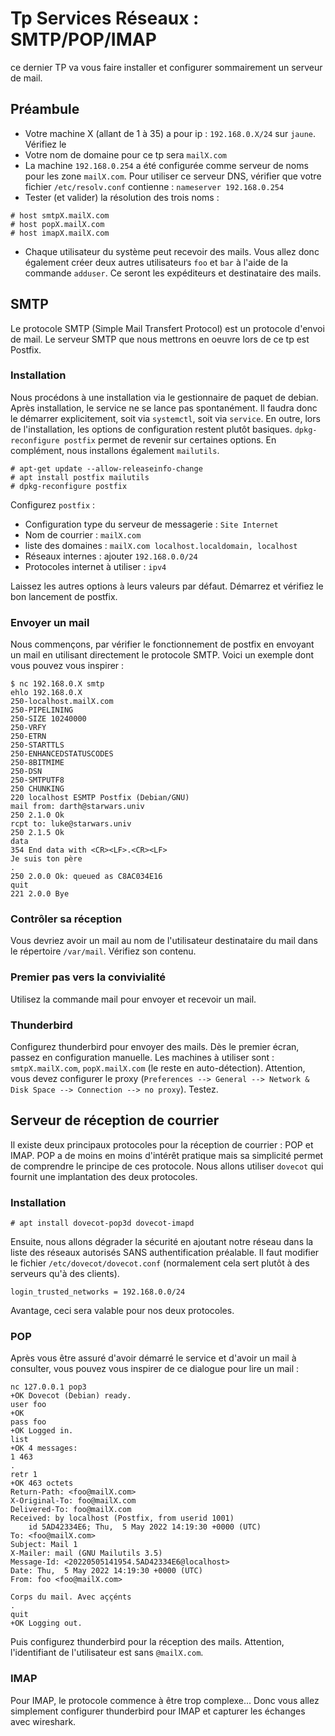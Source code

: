 # Tp Services Réseaux : SMTP/POP/IMAP

ce dernier TP va vous faire installer et configurer sommairement un serveur de mail.

## Préambule

* Votre machine X (allant de 1 à 35) a pour ip : `192.168.0.X/24` sur `jaune`. Vérifiez le
* Votre nom de domaine pour ce tp sera `mailX.com`
* La machine `192.168.0.254` a été configurée comme serveur de noms pour les zone `mailX.com`. Pour utiliser ce serveur DNS, vérifier que votre fichier `/etc/resolv.conf` contienne : `nameserver 192.168.0.254`
* Tester (et valider) la résolution des trois noms :

```
# host smtpX.mailX.com
# host popX.mailX.com
# host imapX.mailX.com
```
* Chaque utilisateur du système peut recevoir des mails. Vous allez donc également créer deux autres utilisateurs `foo` et `bar` à l'aide de la commande `adduser`. Ce seront les expéditeurs et destinataire des mails.

## SMTP
Le protocole SMTP (Simple Mail Transfert Protocol) est un protocole d'envoi de mail. 	Le serveur SMTP que nous mettrons en oeuvre lors de ce tp est Postfix.

### Installation
Nous procédons à une installation via le gestionnaire de paquet de debian. Après installation, le service ne se lance pas spontanément. Il faudra donc le démarrer explicitement, soit via `systemctl`, soit via `service`. En outre, lors de l'installation, les options de configuration restent plutôt basiques. `dpkg-reconfigure postfix` permet de revenir sur certaines options. En complément, nous installons également `mailutils`.

```
# apt-get update --allow-releaseinfo-change
# apt install postfix mailutils
# dpkg-reconfigure postfix

```

Configurez `postfix` :

 * Configuration type du serveur de messagerie : `Site Internet`
 * Nom de courrier : `mailX.com`
 * liste des domaines : `mailX.com localhost.localdomain, localhost`
 * Réseaux internes : ajouter `192.168.0.0/24`
 * Protocoles internet à utiliser : `ipv4`
 
Laissez les autres options à leurs valeurs par défaut. Démarrez et vérifiez le bon lancement de postfix.


### Envoyer un mail

Nous commençons, par vérifier le fonctionnement de postfix en envoyant un mail en utilisant directement le protocole SMTP.
Voici un exemple dont vous pouvez vous inspirer : 

```
$ nc 192.168.0.X smtp
ehlo 192.168.0.X
250-localhost.mailX.com
250-PIPELINING
250-SIZE 10240000
250-VRFY
250-ETRN
250-STARTTLS
250-ENHANCEDSTATUSCODES
250-8BITMIME
250-DSN
250-SMTPUTF8
250 CHUNKING
220 localhost ESMTP Postfix (Debian/GNU)
mail from: darth@starwars.univ
250 2.1.0 Ok
rcpt to: luke@starwars.univ
250 2.1.5 Ok
data
354 End data with <CR><LF>.<CR><LF>
Je suis ton père
.
250 2.0.0 Ok: queued as C8AC034E16
quit
221 2.0.0 Bye
```

### Contrôler sa réception

Vous devriez avoir un mail au nom de l'utilisateur destinataire du mail dans le répertoire `/var/mail`. Vérifiez son contenu. 

### Premier pas vers la convivialité
Utilisez la commande mail pour envoyer et recevoir un mail.

### Thunderbird
Configurez thunderbird pour envoyer des mails. Dès le premier écran, passez en configuration manuelle. Les machines à utiliser sont : `smtpX.mailX.com`, `popX.mailX.com` (le reste en auto-détection). Attention, vous devez configurer le proxy (`Preferences --> General --> Network & Disk Space --> Connection --> no proxy`). Testez.

## Serveur de réception de courrier
Il existe deux principaux protocoles pour la réception de courrier : POP et IMAP. POP a de moins en moins d'intérêt pratique mais sa simplicité permet de comprendre le principe de ces protocole. Nous allons utiliser `dovecot` qui fournit une implantation des deux protocoles.

### Installation
```
# apt install dovecot-pop3d dovecot-imapd
```

Ensuite, nous allons dégrader la sécurité en ajoutant notre réseau dans la liste des réseaux autorisés SANS authentification préalable. Il faut modifier le fichier `/etc/dovecot/dovecot.conf` (normalement cela sert plutôt à des serveurs qu'à des clients).

```
login_trusted_networks = 192.168.0.0/24
```
Avantage, ceci sera valable pour nos deux protocoles.

### POP
Après vous être assuré d'avoir démarré le service et d'avoir un mail à consulter, vous pouvez vous inspirer de ce dialogue pour lire un mail : 

```
nc 127.0.0.1 pop3
+OK Dovecot (Debian) ready.
user foo
+OK
pass foo
+OK Logged in.
list
+OK 4 messages:
1 463
.
retr 1
+OK 463 octets
Return-Path: <foo@mailX.com>
X-Original-To: foo@mailX.com
Delivered-To: foo@mailX.com
Received: by localhost (Postfix, from userid 1001)
	id 5AD42334E6; Thu,  5 May 2022 14:19:30 +0000 (UTC)
To: <foo@mailX.com>
Subject: Mail 1
X-Mailer: mail (GNU Mailutils 3.5)
Message-Id: <20220505141954.5AD42334E6@localhost>
Date: Thu,  5 May 2022 14:19:30 +0000 (UTC)
From: foo <foo@mailX.com>

Corps du mail. Avec aççénts
.
quit
+OK Logging out.
```

Puis configurez thunderbird pour la réception des mails. Attention, l'identifiant de l'utilisateur est sans `@mailX.com`.

### IMAP

Pour IMAP, le protocole commence à être trop complexe... Donc vous allez simplement configurer thunderbird pour IMAP et capturer les échanges avec wireshark.